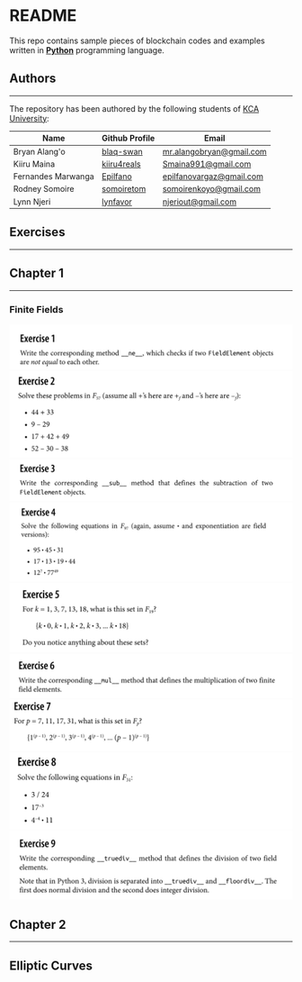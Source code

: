 <!-- Readme About the Repository-->
# README

This repo contains sample pieces of blockchain codes and examples written in **[Python](https://www.python.org/ "Python Language")** programming language.

## Authors
___
The repository has been authored by the following students of [KCA University](https://www.kca.ac.ke/ "KCA University"):

| Name				| Github Profile											 | Email							|
|-------------------| -----------------------------------------------------------|----------------------------------|
|Bryan Alang'o		| [blaq-swan](https://github.com/blaq-swan "blaq-swan")		 | mr.alangobryan@gmail.com
|Kiiru Maina		| [kiiru4reals](https://github.com/kiiru4reals "kiiru4reals")| Smaina991@gmail.com				|
|Fernandes Marwanga	| [Epilfano](https://github.com/Epilfano "Epilfano")		 | epilfanovargaz@gmail.com			|
|Rodney Somoire		| [somoiretom](https://github.com/somoiretom "somoiretom")	 | somoirenkoyo@gmail.com			|
|Lynn Njeri			| [lynfavor](https://github.com/lynfavor "lynfavor") 		 | njeriout@gmail.com				|

## Exercises
___

## Chapter 1
___
### Finite Fields
![exercise 1](https://raw.githubusercontent.com/kiiru4reals/bitcoin-blockchain-with-python/main/Finite%20Fields/Files/ex_1.png "Exercise 1")
![exercise 2](https://raw.githubusercontent.com/kiiru4reals/bitcoin-blockchain-with-python/main/Finite%20Fields/Files/ex_2.png "Exercise 2")
![exercise 3](https://raw.githubusercontent.com/kiiru4reals/bitcoin-blockchain-with-python/main/Finite%20Fields/Files/ex_3.png "Exercise 3")
![exercise 4](https://raw.githubusercontent.com/kiiru4reals/bitcoin-blockchain-with-python/main/Finite%20Fields/Files/ex_4.png "Exercise 4")
![exercise 5](https://raw.githubusercontent.com/kiiru4reals/bitcoin-blockchain-with-python/main/Finite%20Fields/Files/ex_5.png "Exercise 5")
![exercise 6](https://raw.githubusercontent.com/kiiru4reals/bitcoin-blockchain-with-python/main/Finite%20Fields/Files/ex_6.png "Exercise 6")
![exercise 7](https://raw.githubusercontent.com/kiiru4reals/bitcoin-blockchain-with-python/main/Finite%20Fields/Files/ex_7.png "Exercise 7")
![exercise 8](https://raw.githubusercontent.com/kiiru4reals/bitcoin-blockchain-with-python/main/Finite%20Fields/Files/ex_8.png "Exercise 8")
![exercise 9](https://raw.githubusercontent.com/kiiru4reals/bitcoin-blockchain-with-python/main/Finite%20Fields/Files/ex_9.png "Exercise 9")

## Chapter 2
___

## Elliptic Curves
